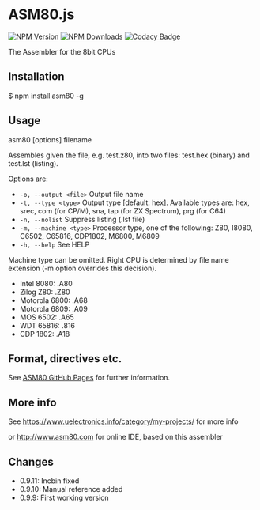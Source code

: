# ASM80.js

[![NPM Version](http://img.shields.io/npm/v/asm80.svg?style=flat)](https://www.npmjs.org/package/asm80)
[![NPM Downloads](https://img.shields.io/npm/dm/asm80.svg?style=flat)](https://www.npmjs.org/package/asm80)
[![Codacy Badge](https://api.codacy.com/project/badge/Grade/02de4cbfc6fc4ff1a9c0fe4e16d72bde)](https://www.codacy.com/app/maly/asm80-node?utm_source=github.com&amp;utm_medium=referral&amp;utm_content=maly/asm80-node&amp;utm_campaign=Badge_Grade)

  The Assembler for the 8bit CPUs

## Installation

  $ npm install asm80 -g

## Usage

  asm80 [options] filename

  Assembles given the file, e.g. test.z80, into two files: test.hex (binary) and test.lst (listing).

  Options are:

  - `-o, --output <file>` Output file name
  - `-t, --type <type>` Output type [default: hex]. Available types are: hex, srec, com (for CP/M), sna, tap (for ZX Spectrum), prg (for C64)
  - `-n, --nolist` Suppress listing (.lst file)
  - `-m, --machine <type>` Processor type, one of the following: Z80, I8080, C6502, C65816, CDP1802, M6800, M6809
  - `-h, --help` See HELP

  Machine type can be omitted. Right CPU is determined by file name extension (-m option overrides this decision).

  - Intel 8080: .A80
  - Zilog Z80: .Z80
  - Motorola 6800: .A68
  - Motorola 6809: .A09
  - MOS 6502: .A65
  - WDT 65816: .816
  - CDP 1802: .A18

## Format, directives etc.

  See [ASM80 GitHub Pages](https://maly.github.io/asm80-node/) for further information.

## More info

  See https://www.uelectronics.info/category/my-projects/ for more info

  or http://www.asm80.com for online IDE, based on this assembler

## Changes

  - 0.9.11: Incbin fixed
  - 0.9.10: Manual reference added
  - 0.9.9: First working version

